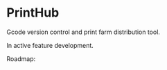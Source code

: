 # PrintHub
 Gcode version control and print farm distribution tool.

 In active feature development.

 Roadmap:

